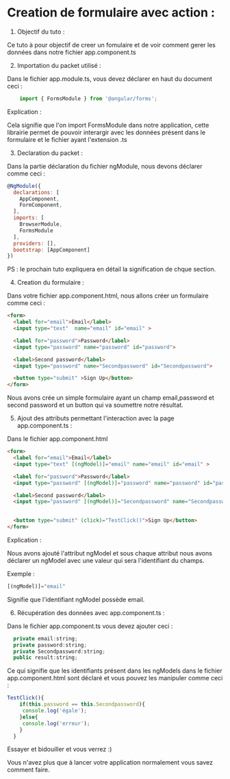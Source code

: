 # Creation de formulaire avec action : 

1. Objectif du tuto :

Ce tuto à pour objectif de creer un fomulaire et de voir comment gerer les données dans notre fichier app.component.ts

2. Importation du packet utilisé : 

Dans le fichier app.module.ts, vous devez déclarer en haut du document ceci : 

```javascript
    import { FormsModule } from '@angular/forms';
```

Explication : 

Cela signifie que l'on import FormsModule dans notre application, cette librairie permet de pouvoir interargir avec les données présent dans le formulaire et le fichier ayant l'extension .ts

3. Declaration du packet : 

Dans la partie déclaration du fichier ngModule, nous devons déclarer comme ceci : 

```javascript
@NgModule({
  declarations: [
    AppComponent,
    FormComponent,
  ],
  imports: [
    BrowserModule,
    FormsModule
  ],
  providers: [],
  bootstrap: [AppComponent]
})
```
PS : le prochain tuto expliquera en détail la signification de chque section.

4. Creation du formulaire : 

Dans votre fichier app.component.html, nous allons créer un formulaire comme ceci : 

```html
<form>
  <label for="email">Email</label>
  <input type="text"  name="email" id="email" >

  <label for="password">Password</label>
  <input type="password" name="password" id="password">

  <label>Second password</label>
  <input type="password" name="Secondpassword" id="Secondpassword">

  <button type="submit" >Sign Up</button>
</form>
```

Nous avons crée un simple formulaire ayant un champ email,password et second password et un button qui va soumettre notre résultat.

5. Ajout des attributs permettant l'interaction avec la page  app.component.ts :

Dans le fichier app.component.html
```html
<form>
  <label for="email">Email</label>
  <input type="text" [(ngModel)]="email" name="email" id="email" >

  <label for="password">Password</label>
  <input type="password" [(ngModel)]="password" name="password" id="password">

  <label>Second password</label>
  <input type="password" [(ngModel)]="Secondpassword" name="Secondpassword" id="Secondpassword">

 
  <button type="submit" (click)="TestClick()">Sign Up</button>
</form>
``` 

Explication : 

Nous avons ajouté l'attribut ngModel et sous chaque attribut nous avons déclarer un ngModel avec une valeur qui sera l'identifiant du champs.

Exemple : 

```javascript
[(ngModel)]="email"
```

Signifie que l'identifiant ngModel possède email.



6. Récupération des données avec app.component.ts : 

Dans le fichier app.component.ts vous devez ajouter ceci : 

```javascript
  private email:string;
  private password:string;
  private Secondpassword:string;
  public result:string;
```

Ce qui signifie que les identifiants présent dans les ngModels dans le fichier app.component.html sont déclaré et vous pouvez les manipuler comme ceci : 

```javascript
TestClick(){
    if(this.password == this.Secondpassword){
     console.log('égale');
    }else{
     console.log('erreur');
    }
  }
```
Essayer et bidouiller et vous verrez :) 

Vous n'avez plus que à lancer votre application normalement vous savez comment faire.




